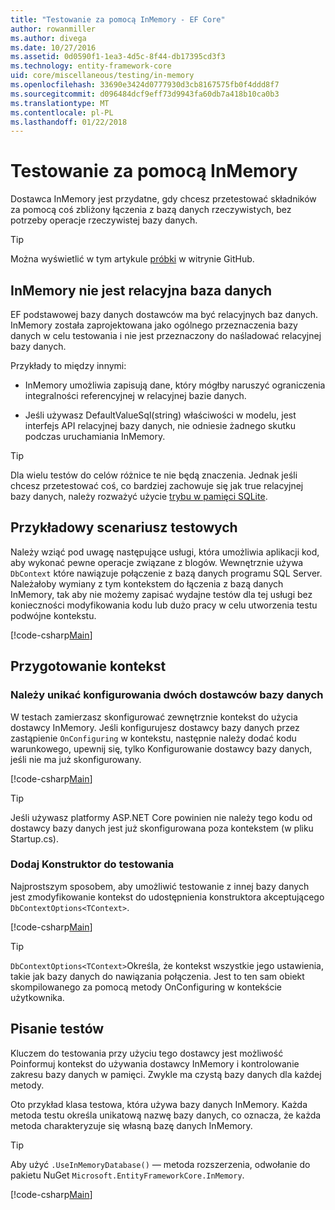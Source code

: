 ```yaml
---
title: "Testowanie za pomocą InMemory - EF Core"
author: rowanmiller
ms.author: divega
ms.date: 10/27/2016
ms.assetid: 0d0590f1-1ea3-4d5c-8f44-db17395cd3f3
ms.technology: entity-framework-core
uid: core/miscellaneous/testing/in-memory
ms.openlocfilehash: 33690e3424d0777930d3cb8167575fb0f4ddd8f7
ms.sourcegitcommit: d096484dcf9eff73d9943fa60db7a418b10ca0b3
ms.translationtype: MT
ms.contentlocale: pl-PL
ms.lasthandoff: 01/22/2018
---
```

# <a name="testing-with-inmemory"></a>Testowanie za pomocą InMemory

Dostawca InMemory jest przydatne, gdy chcesz przetestować składników za pomocą coś zbliżony łączenia z bazą danych rzeczywistych, bez potrzeby operacje rzeczywistej bazy danych.

> [!TIP]  
> Można wyświetlić w tym artykule [próbki](https://github.com/aspnet/EntityFramework.Docs/tree/master/samples/core/Miscellaneous/Testing) w witrynie GitHub.

## <a name="inmemory-is-not-a-relational-database"></a>InMemory nie jest relacyjna baza danych

EF podstawowej bazy danych dostawców ma być relacyjnych baz danych. InMemory została zaprojektowana jako ogólnego przeznaczenia bazy danych w celu testowania i nie jest przeznaczony do naśladować relacyjnej bazy danych.

Przykłady to między innymi:
* InMemory umożliwia zapisują dane, który mógłby naruszyć ograniczenia integralności referencyjnej w relacyjnej bazie danych.

* Jeśli używasz DefaultValueSql(string) właściwości w modelu, jest interfejs API relacyjnej bazy danych, nie odniesie żadnego skutku podczas uruchamiania InMemory.

> [!TIP]  
> Dla wielu testów do celów różnice te nie będą znaczenia. Jednak jeśli chcesz przetestować coś, co bardziej zachowuje się jak true relacyjnej bazy danych, należy rozważyć użycie [trybu w pamięci SQLite](sqlite.md).

## <a name="example-testing-scenario"></a>Przykładowy scenariusz testowych

Należy wziąć pod uwagę następujące usługi, która umożliwia aplikacji kod, aby wykonać pewne operacje związane z blogów. Wewnętrznie używa `DbContext` które nawiązuje połączenie z bazą danych programu SQL Server. Należałoby wymiany z tym kontekstem do łączenia z bazą danych InMemory, tak aby nie możemy zapisać wydajne testów dla tej usługi bez konieczności modyfikowania kodu lub dużo pracy w celu utworzenia testu podwójne kontekstu.

[!code-csharp[Main](../../../../samples/core/Miscellaneous/Testing/BusinessLogic/BlogService.cs)]

## <a name="get-your-context-ready"></a>Przygotowanie kontekst

### <a name="avoid-configuring-two-database-providers"></a>Należy unikać konfigurowania dwóch dostawców bazy danych

W testach zamierzasz skonfigurować zewnętrznie kontekst do użycia dostawcy InMemory. Jeśli konfigurujesz dostawcy bazy danych przez zastąpienie `OnConfiguring` w kontekstu, następnie należy dodać kodu warunkowego, upewnij się, tylko Konfigurowanie dostawcy bazy danych, jeśli nie ma już skonfigurowany.

[!code-csharp[Main](../../../../samples/core/Miscellaneous/Testing/BusinessLogic/BloggingContext.cs#OnConfiguring)]

> [!TIP]  
> Jeśli używasz platformy ASP.NET Core powinien nie należy tego kodu od dostawcy bazy danych jest już skonfigurowana poza kontekstem (w pliku Startup.cs).

### <a name="add-a-constructor-for-testing"></a>Dodaj Konstruktor do testowania

Najprostszym sposobem, aby umożliwić testowanie z innej bazy danych jest zmodyfikowanie kontekst do udostępnienia konstruktora akceptującego `DbContextOptions<TContext>`.

[!code-csharp[Main](../../../../samples/core/Miscellaneous/Testing/BusinessLogic/BloggingContext.cs#Constructors)]

> [!TIP]  
> `DbContextOptions<TContext>`Określa, że kontekst wszystkie jego ustawienia, takie jak bazy danych do nawiązania połączenia. Jest to ten sam obiekt skompilowanego za pomocą metody OnConfiguring w kontekście użytkownika.

## <a name="writing-tests"></a>Pisanie testów

Kluczem do testowania przy użyciu tego dostawcy jest możliwość Poinformuj kontekst do używania dostawcy InMemory i kontrolowanie zakresu bazy danych w pamięci. Zwykle ma czystą bazy danych dla każdej metody.

Oto przykład klasa testowa, która używa bazy danych InMemory. Każda metoda testu określa unikatową nazwę bazy danych, co oznacza, że każda metoda charakteryzuje się własną bazę danych InMemory.

>[!TIP]
> Aby użyć `.UseInMemoryDatabase()` — metoda rozszerzenia, odwołanie do pakietu NuGet `Microsoft.EntityFrameworkCore.InMemory`.

[!code-csharp[Main](../../../../samples/core/Miscellaneous/Testing/TestProject/InMemory/BlogServiceTests.cs)]
